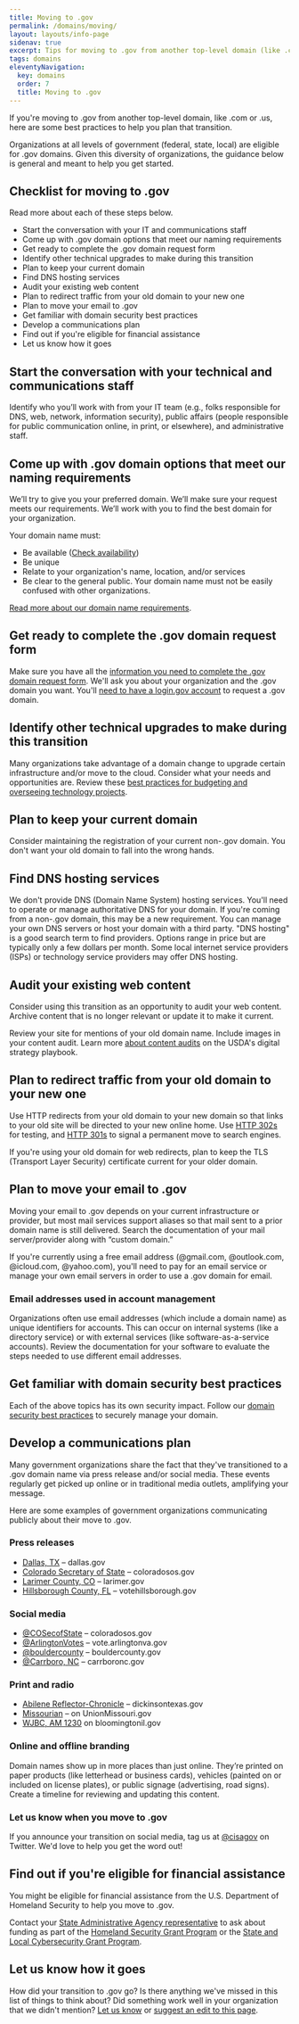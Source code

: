 ```yaml
---
title: Moving to .gov
permalink: /domains/moving/
layout: layouts/info-page
sidenav: true
excerpt: Tips for moving to .gov from another top-level domain (like .com or .us)
tags: domains
eleventyNavigation:
  key: domains
  order: 7
  title: Moving to .gov
---
```


If you're moving to .gov from another top-level domain, like .com or .us, here are some best practices to help you plan that transition.

Organizations at all levels of government (federal, state, local) are eligible for .gov domains. Given this diversity of organizations, the guidance below is general and meant to help you get started.


## Checklist for moving to .gov

Read more about each of these steps below.

- Start the conversation with your IT and communications staff
- Come up with .gov domain options that meet our naming requirements
- Get ready to complete the .gov domain request form
- Identify other technical upgrades to make during this transition
- Plan to keep your current domain
- Find DNS hosting services
- Audit your existing web content
- Plan to redirect traffic from your old domain to your new one
- Plan to move your email to .gov
- Get familiar with domain security best practices
- Develop a communications plan
- Find out if you're eligible for financial assistance
- Let us know how it goes


## Start the conversation with your technical and communications staff

Identify who you’ll work with from your IT team (e.g., folks responsible for DNS, web, network, information security), public affairs (people responsible for public communication online, in print, or elsewhere), and administrative staff. 


## Come up with .gov domain options that meet our naming requirements

We’ll try to give you your preferred domain. We’ll make sure your request meets our requirements. We’ll work with you to find the best domain for your organization.

Your domain name must:

- Be available ([Check availability](#))
- Be unique
- Relate to your organization's name, location, and/or services
- Be clear to the general public. Your domain name must not be easily confused with other organizations.

[Read more about our domain name requirements](#).


## Get ready to complete the .gov domain request form

Make sure you have all the [information you need to complete the .gov domain request form](#). We'll ask you about your organization and the .gov domain you want. You'll [need to have a login.gov account](#) to request a .gov domain.


## Identify other technical upgrades to make during this transition

Many organizations take advantage of a domain change to upgrade certain infrastructure and/or move to the cloud. Consider what your needs and opportunities are. Review these [best practices for budgeting and overseeing technology projects](https://derisking-guide.18f.gov/state-field-guide/budgeting-tech/).


## Plan to keep your current domain

Consider maintaining the registration of your current non-.gov domain. You don\'t want your old domain to fall into the wrong hands.


## Find DNS hosting services

We don't provide DNS (Domain Name System) hosting services. You'll need to operate or manage authoritative DNS for your domain. If you're coming from a non-.gov domain, this may be a new requirement. You can manage your own DNS servers or host your domain with a third party. "DNS hosting" is a good search term to find providers. Options range in price but are typically only a few dollars per month. Some local internet service providers (ISPs) or technology service providers may offer DNS hosting.


## Audit your existing web content

Consider using this transition as an opportunity to audit your web content. Archive content that is no longer relevant or update it to make it current.

Review your site for mentions of your old domain name. Include images in your content audit. Learn more [about content audits](https://www.usda.gov/digital-strategy/content/plays#content3) on the USDA's digital strategy playbook.


## Plan to redirect traffic from your old domain to your new one

Use HTTP redirects from your old domain to your new domain so that links to your old site will be directed to your new online home. Use [HTTP 302s](https://en.wikipedia.org/wiki/HTTP_302) for testing, and [HTTP 301s](https://en.wikipedia.org/wiki/HTTP_301) to signal a permanent move to search engines.

If you're using your old domain for web redirects, plan to keep the TLS (Transport Layer Security) certificate current for your older domain.


## Plan to move your email to .gov

Moving your email to .gov depends on your current infrastructure or provider, but most mail services support aliases so that mail sent to a prior domain name is still delivered. Search the documentation of your mail server/provider along with “custom domain.”

If you're currently using a free email address (\@gmail.com, \@outlook.com, \@icloud.com, \@yahoo.com), you'll need to pay for an email service or manage your own email servers in order to use a .gov domain for email.

### Email addresses used in account management

Organizations often use email addresses (which include a domain name) as unique identifiers for accounts. This can occur on internal systems (like a directory service) or with external services (like software-as-a-service accounts). Review the documentation for your software to evaluate the steps needed to use different email addresses.


## Get familiar with domain security best practices

Each of the above topics has its own security impact. Follow our [domain security best practices](#) to securely manage your domain.


## Develop a communications plan

Many government organizations share the fact that they've transitioned to a .gov domain name via press release and/or social media. These events regularly get picked up online or in traditional media outlets, amplifying your message.

Here are some examples of government organizations communicating publicly about their move to .gov.

### Press releases
- [Dallas, TX](https://www.dallascitynews.net/new-dallas-gov-domain-name) – dallas<span>.gov</span> 
- [Colorado Secretary of State](https://wwwsos.state.co.us/pubs/newsRoom/pressReleases/2021/PR20210825Domain.html) – coloradosos<span>.gov</span>
- [Larimer County, CO](https://www.larimer.gov/spotlights/2022/04/27/why-we-are-moving-larimergov) – larimer<span>.gov</span>
- [Hillsborough County, FL](https://www.votehillsborough.gov/Portals/Hillsborough/Documents/Press%20Releases/2021%20Press%20Releases/New%20VoteHillsborough%20Web%20Address.pdf?ver=GXgWNkiPHgjV51lfuXIb2Q%3d%3d) – votehillsborough<span>.gov</span>

### Social media

- [\@COSecofState](https://twitter.com/COSecofState/status/1430583619865616385) – coloradosos<span>.gov</span>
- [\@ArlingtonVotes](https://twitter.com/ArlingtonVotes/status/1554158281135898625) – vote.arlingtonva<span>.gov</span>
- [\@bouldercounty](https://twitter.com/bouldercounty/status/1545070920452096001) – bouldercounty<span>.gov</span>
- [\@Carrboro, NC](https://twitter.com/CarrboroGov/status/1483845242071752711) – carrboronc<span>.gov</span>

### Print and radio

- [Abilene Reflector-Chronicle](https://www.abilene-rc.com/news/county-website-and-emails-change-from-org-to-gov/article_cc417aaa-5ceb-11ec-80db-3b467491a717.html) – dickinsontexas<span>.gov</span>
- [Missourian](https://www.emissourian.com/local_news/union-moving-to-gov-domain-name/article_4bc2bf98-62b2-11ec-bde9-e70c55cd93c4.html) – on UnionMissouri<span>.gov</span>
- [WJBC, AM 1230](https://www.wjbc.com/2022/04/29/bloomington-normal-to-update-website-domains/) on bloomingtonil<span>.gov</span>

### Online and offline branding

Domain names show up in more places than just online. They’re printed on paper products (like letterhead or business cards), vehicles (painted on or included on license plates), or public signage (advertising, road signs). Create a timeline for reviewing and updating this content.

### Let us know when you move to .gov

If you announce your transition on social media, tag us at [\@cisagov](https://twitter.com/cisagov) on Twitter. We'd love to help you get the word out!


## Find out if you're eligible for financial assistance

You might be eligible for financial assistance from the U.S. Department of Homeland Security to help you move to .gov.

Contact your [State Administrative Agency representative](https://www.fema.gov/grants/preparedness/about/state-administrative-agency-contacts) to ask about funding as part of the [Homeland Security Grant Program](https://www.fema.gov/grants/preparedness/homeland-security) or the [State and Local Cybersecurity Grant Program](https://www.cisa.gov/cybergrants).


## Let us know how it goes

How did your transition to .gov go? Is there anything we've missed in this list of things to think about? Did something work well in your organization that we didn't mention? [Let us know](#) or [suggest an edit to this page](#).
